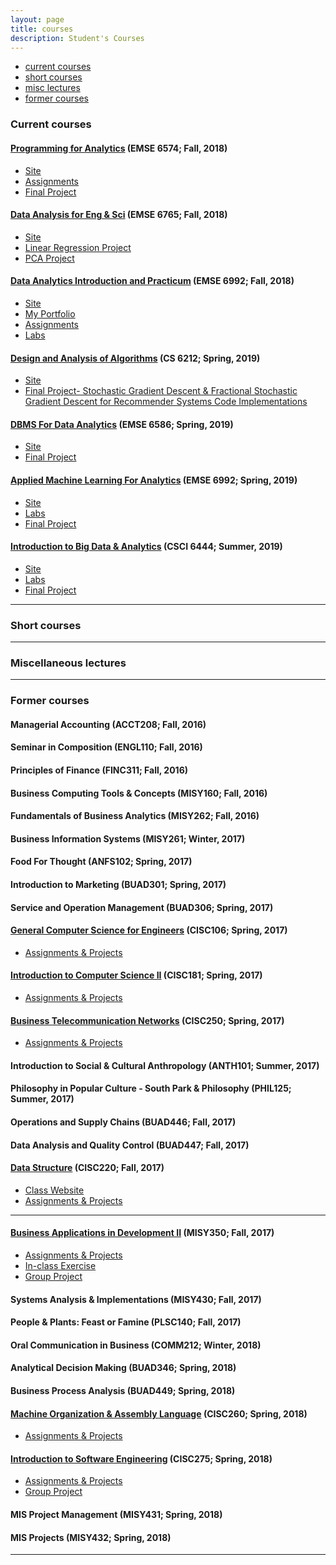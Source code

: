 ```yaml
---
layout: page
title: courses
description: Student's Courses
---
```


<div class="navbar">
    <div class="navbar-inner">
        <ul class="nav">
            <li><a href="#current">current courses</a></li>
            <li><a href="#shortcourses">short courses</a></li>
            <li><a href="#misc">misc lectures</a></li>
            <li><a href="#old">former courses</a></li>
        </ul>
    </div>
</div>


### <a name="current"></a>Current courses

#### [Programming for Analytics](http://www2.seas.gwu.edu/~bhagiweb/emse6574/) (EMSE 6574; Fall, 2018)
- [Site](http://www2.seas.gwu.edu/~bhagiweb/emse6574/)
- [Assignments](https://github.com/oliviapy960825/oliviapy960825.github.io/tree/master/Assignments/Programming%20for%20Analytics)
- [Final Project](https://github.com/oliviapy960825/oliviapy960825.github.io/tree/master/Assignments/Programming%20for%20Analytics/project)


#### [Data Analysis for Eng & Sci](https://www2.seas.gwu.edu/~dorpjr/EMSE271/Coursefiles.html) (EMSE 6765; Fall, 2018)
- [Site](https://www2.seas.gwu.edu/~dorpjr/EMSE271/Coursefiles.html)
- [Linear Regression Project](https://github.com/oliviapy960825/oliviapy960825.github.io/tree/master/Assignments/Data%20Analysis%20for%20Eng%20%26%20Sci/Linear%20Regression%20Project)
- [PCA Project](https://github.com/oliviapy960825/oliviapy960825.github.io/tree/master/Assignments/Data%20Analysis%20for%20Eng%20%26%20Sci/PCA%20Project)

#### [Data Analytics Introduction and Practicum](http://bsharvey.github.io) (EMSE 6992; Fall, 2018)

- [Site](https://github.com/oliviapy960825/oliviapy960825.github.io/tree/master/Assignments/Data%20Analytics%20Introduction%20and%20Practicum)
- [My Portfolio](https://oliviapy960825.github.io/)
- [Assignments](https://github.com/oliviapy960825/oliviapy960825.github.io/tree/master/Assignments/Data%20Analytics%20Introduction%20and%20Practicum)
- [Labs](https://github.com/bsharvey/EMSEDataAnalytics/tree/master/EMSE6992_Labs)


#### [Design and Analysis of Algorithms](https://github.com/oliviapy960825/oliviapy960825.github.io/tree/master/Assignments/Design%20and%20Analysis%20of%20Algorithms) (CS 6212; Spring, 2019)
- [Site](https://github.com/oliviapy960825/oliviapy960825.github.io/tree/master/Assignments/Design%20and%20Analysis%20of%20Algorithms)
- [Final Project- Stochastic Gradient Descent & Fractional Stochastic Gradient Descent for Recommender Systems Code Implementations](https://github.com/oliviapy960825/oliviapy960825.github.io/blob/master/Assignments/Design%20and%20Analysis%20of%20Algorithms/SGD%20and%20FSGD%20for%20Recommender%20Systems%20Code%20Implementation.ipynb)


#### [DBMS For Data Analytics](https://github.com/oliviapy960825/oliviapy960825.github.io/tree/master/Assignments/DBMS%20for%20Data%20Analytics) (EMSE 6586; Spring, 2019)
- [Site](https://github.com/oliviapy960825/oliviapy960825.github.io/tree/master/Assignments/DBMS%20for%20Data%20Analytics)
- [Final Project](https://github.com/oliviapy960825/oliviapy960825.github.io/tree/master/Assignments/DBMS%20for%20Data%20Analytics/Project)

#### [Applied Machine Learning For Analytics](https://github.com/oliviapy960825/oliviapy960825.github.io/tree/master/Assignments/Applied%20Machine%20Learning%20for%20Analytics) (EMSE 6992; Spring, 2019)
- [Site](https://github.com/oliviapy960825/oliviapy960825.github.io/tree/master/Assignments/Applied%20Machine%20Learning%20for%20Analytics)
- [Labs](https://github.com/oliviapy960825/oliviapy960825.github.io/tree/master/Assignments/Applied%20Machine%20Learning%20for%20Analytics)
- [Final Project](https://github.com/oliviapy960825/oliviapy960825.github.io/tree/master/Assignments/Applied%20Machine%20Learning%20for%20Analytics/Final%20Project)

#### [Introduction to Big Data & Analytics]() (CSCI 6444; Summer, 2019)
- [Site]()
- [Labs]()
- [Final Project]()
---

### <a name="shortcourses"></a>Short courses

---

### <a name="misc"></a>Miscellaneous lectures


---

### <a name="old"></a>Former courses

#### Managerial Accounting (ACCT208; Fall, 2016)



#### Seminar in Composition (ENGL110; Fall, 2016)



#### Principles of Finance (FINC311; Fall, 2016)



#### Business Computing Tools & Concepts (MISY160; Fall, 2016)


#### Fundamentals of Business Analytics (MISY262; Fall, 2016)



#### Business Information Systems (MISY261; Winter, 2017)


#### Food For Thought (ANFS102; Spring, 2017)


#### Introduction to Marketing (BUAD301; Spring, 2017)


#### Service and Operation Management (BUAD306; Spring, 2017)


#### [General Computer Science for Engineers](https://github.com/oliviapy960825/oliviapy960825.github.io/tree/master/Assignments/General%20Computer%20Science%20for%20Engineers) (CISC106; Spring, 2017)
- [Assignments & Projects](https://github.com/oliviapy960825/oliviapy960825.github.io/tree/master/Assignments/General%20Computer%20Science%20for%20Engineers)


#### [Introduction to Computer Science II](https://github.com/oliviapy960825/oliviapy960825.github.io/tree/master/Assignments/Introduction%20to%20Computer%20Science%20II) (CISC181; Spring, 2017)
- [Assignments & Projects](https://github.com/oliviapy960825/oliviapy960825.github.io/tree/master/Assignments/Introduction%20to%20Computer%20Science%20II)


#### [Business Telecommunication Networks](https://github.com/oliviapy960825/oliviapy960825.github.io/tree/master/Assignments/Business%20Telecommunication%20Networks/cisc250) (CISC250; Spring, 2017)
- [Assignments & Projects](https://github.com/oliviapy960825/oliviapy960825.github.io/tree/master/Assignments/Business%20Telecommunication%20Networks/cisc250)


#### Introduction to Social & Cultural Anthropology (ANTH101; Summer, 2017)


#### Philosophy in Popular Culture - South Park & Philosophy (PHIL125; Summer, 2017)


#### Operations and Supply Chains (BUAD446; Fall, 2017)


#### Data Analysis and Quality Control (BUAD447; Fall, 2017)


#### [Data Structure](https://github.com/oliviapy960825/oliviapy960825.github.io/tree/master/Assignments/Data%20Structure) (CISC220; Fall, 2017)
- [Class Website](https://www.eecis.udel.edu/~yarringt/CISC220/)
- [Assignments & Projects](https://github.com/oliviapy960825/oliviapy960825.github.io/tree/master/Assignments/Data%20Structure)

---
#### [Business Applications in Development II](https://github.com/oliviapy960825/oliviapy960825.github.io/tree/master/Assignments/Business%20Applications%20in%20Development%20II) (MISY350; Fall, 2017)
- [Assignments & Projects](https://github.com/oliviapy960825/oliviapy960825.github.io/tree/master/Assignments/Business%20Applications%20in%20Development%20II)
- [In-class Exercise](https://github.com/oliviapy960825/misy350-inclass-exercises)
- [Group Project](https://github.com/oliviapy960825/group-project)



#### Systems Analysis & Implementations (MISY430; Fall, 2017)



#### People & Plants: Feast or Famine (PLSC140; Fall, 2017)



#### Oral Communication in Business (COMM212; Winter, 2018)



#### Analytical Decision Making (BUAD346; Spring, 2018)



#### Business Process Analysis (BUAD449; Spring, 2018)



#### [Machine Organization & Assembly Language](https://github.com/oliviapy960825/oliviapy960825.github.io/tree/master/Assignments/Machine%20Organization%20%26%20Assembly%20Language/CISC260) (CISC260; Spring, 2018)
- [Assignments & Projects](https://github.com/oliviapy960825/oliviapy960825.github.io/tree/master/Assignments/Machine%20Organization%20%26%20Assembly%20Language/CISC260)


#### [Introduction to Software Engineering](https://github.com/oliviapy960825/oliviapy960825.github.io/tree/master/Assignments/Introduction%20to%20Software%20Engineering) (CISC275; Spring, 2018)
- [Assignments & Projects](https://github.com/oliviapy960825/oliviapy960825.github.io/tree/master/Assignments/Introduction%20to%20Software%20Engineering)
- [Group Project](https://github.com/oliviapy960825/oliviapy960825.github.io/tree/master/Assignments/Introduction%20to%20Software%20Engineering/estuary-team-10-8-master)



#### MIS Project Management (MISY431; Spring, 2018)



#### MIS Projects (MISY432; Spring, 2018)
---
